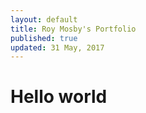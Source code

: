 ```yaml
---
layout: default
title: Roy Mosby's Portfolio
published: true
updated: 31 May, 2017
---
```


# Hello world
